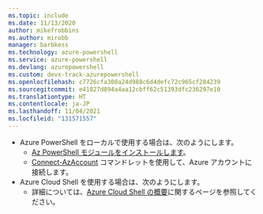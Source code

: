 ```yaml
---
ms.topic: include
ms.date: 11/13/2020
author: mikefrobbins
ms.author: mirobb
manager: barbkess
ms.technology: azure-powershell
ms.service: azure-powershell
ms.devlang: azurepowershell
ms.custom: devx-track-azurepowershell
ms.openlocfilehash: c7726cfa308a24d988c6d4defc72c965cf284239
ms.sourcegitcommit: e41827d894a4aa12cbff62c51393dfc236297e10
ms.translationtype: HT
ms.contentlocale: ja-JP
ms.lasthandoff: 11/04/2021
ms.locfileid: "131571557"
---
```

* Azure PowerShell をローカルで使用する場合は、次のようにします。
  * [Az PowerShell モジュールをインストールします](/powershell/azure/install-az-ps)。
  * [Connect-AzAccount](/powershell/module/az.accounts/connect-azaccount) コマンドレットを使用して、Azure アカウントに接続します。
* Azure Cloud Shell を使用する場合は、次のようにします。
  * 詳細については、[Azure Cloud Shell の概要](../articles/cloud-shell/overview.md)に関するページを参照してください。
